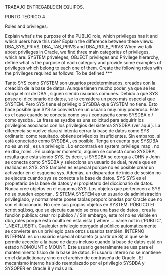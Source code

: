 TRABAJO  ENTREGABLE EN EQUIPOS.

PUNTO TEÓRICO 4

Roles and privileges:

Explain what's the purpose of the PUBLIC role, which privileges has it and which users have this role?
Explain the difference between these views: DBA_SYS_PRIVS, DBA_TAB_PRIVS and DBA_ROLE_PRIVS
When we talk about privileges in Oracle, we find three main categories of privileges, which are: SYSTEM priveleges, OBJECT privileges and Privilege hierarchy, define what is the purpose of each category and provide some examples of privileges which belong to each one of them.
Create the following roles with the privileges required as follows:
To be defined ***


Tanto SYS como SYSTEM son usuarios predeterminados, creados con la creación de la base de datos. Aunque tienen mucho poder, ya que se les otorga el rol de DBA , siguen siendo usuarios comunes. Debido a que SYS posee el diccionario de datos, se lo considera un poco más especial que SYSTEM.
Pero SYS tiene el privilegio SYSDBA que SYSTEM no tiene. Esto hace posible que SYS se convierta en un usuario muy muy poderoso. Este es el caso cuando se conecta como sys / contraseña como SYSDBA o / como sysdba . La frase as sysdba es una solicitud para adquirir los privilegios asociados con los privilegios del sistema SYSDBA (ver aquí ).
La diferencia se vuelve clara si intenta cerrar la base de datos como SYS ordinario: como resultado, obtiene privilegios insuficientes. Sin embargo, si está conectado como SYSDBA , es posible.
Tenga en cuenta que SYSDBA no es un rol , es un privilegio . Lo encontrará en system_privilege_map , no en dba_roles .
En cualquier momento, alguien se conecta como SYSDBA, resulta que está siendo SYS. Es decir, si SYSDBA se otorga a JOHN y John se conecta como SYSDBA y selecciona un usuario de dual, revela que en realidad es SYS.
SYS también es especial porque no es posible crear un activador en el esquema sys. Además, un disparador de inicio de sesión no se ejecuta cuando sys se conecta a la base de datos.
SYS
SYS es el propietario de la base de datos y el propietario del diccionario de datos.
Nunca cree objetos en el esquema SYS.
Los objetos que pertenecen a SYS no se pueden exportar .
SISTEMA
SYSTEM es un usuario de administración privilegiado, y normalmente posee tablas proporcionadas por Oracle que no son el diccionario. No cree sus propios objetos en SYSTEM.
PÚBLICO
El script sql.bsq, que se ejecuta cuando se crea una base de datos , crea la función pública:
crear rol público
/ /
Sin embargo, este rol no es visible en dba_roles porque está oculto en esta vista ( where ... name not in ('PUBLIC', '_NEXT_USER').
Cualquier privilegio otorgado al público automáticamente se convierte en un privilegio para otros usuarios también.
INTERNO
INTERNAL es un usuario especial obsoleto (a partir de 8i) al que se le permite acceder a la base de datos incluso cuando la base de datos está en estado NOMOUNT o MOUNT. Este usuario generalmente se usa para el mantenimiento físico de la base de datos. El usuario interno no se mantiene en el datadictionary sino en el archivo de contraseña de Oracle . El mecanismo interno ha sido reemplazado por el privilegio SYSDBA y SYSOPER en Oracle 8 y más allá.
